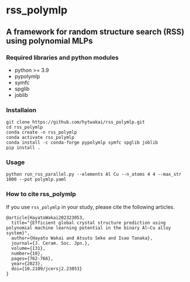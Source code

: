 # rss_polymlp

## A framework for random structure search (RSS) using polynomial MLPs

### Required libraries and python modules

- python >= 3.9
- pypolymlp
- symfc
- spglib
- joblib

### Installaion

```shell
git clone https://github.com/hytwakai/rss_polymlp.git
cd rss_polymlp
conda create -n rss_polymlp
conda activate rss_polymlp
conda install -c conda-forge pypolymlp symfc spglib joblib
pip install .
```

### Usage
```shell
python run_rss_parallel.py --elements Al Cu --n_atoms 4 4 --max_str 1000 --pot polymlp.yaml
```

### How to cite rss_polymlp

If you use `rss_polymlp` in your study, please cite the following articles.

```
@article{HayatoWakai202323053,
  title="{Efficient global crystal structure prediction using polynomial machine learning potential in the binary Al–Cu alloy system}",
  author={Hayato Wakai and Atsuto Seko and Isao Tanaka},
  journal={J. Ceram. Soc. Jpn.},
  volume={131},
  number={10},
  pages={762-766},
  year={2023},
  doi={10.2109/jcersj2.23053}
}
```

